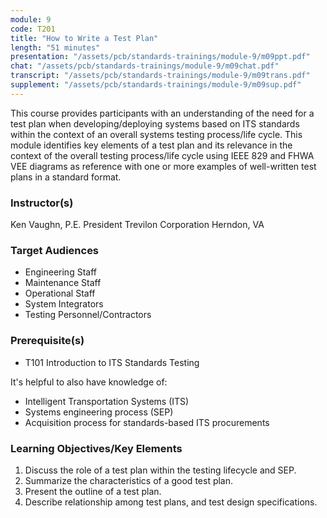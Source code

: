 ```yaml
---
module: 9
code: T201
title: "How to Write a Test Plan"
length: "51 minutes"
presentation: "/assets/pcb/standards-trainings/module-9/m09ppt.pdf"
chat: "/assets/pcb/standards-trainings/module-9/m09chat.pdf"
transcript: "/assets/pcb/standards-trainings/module-9/m09trans.pdf"
supplement: "/assets/pcb/standards-trainings/module-9/m09sup.pdf"
---
```

This course provides participants with an understanding of the need for a test plan when developing/deploying systems based on ITS standards within the context of an overall systems testing process/life cycle. This module identifies key elements of a test plan and its relevance in the context of the overall testing process/life cycle using IEEE 829 and FHWA VEE diagrams as reference with one or more examples of well-written test plans in a standard format.

### Instructor(s)
Ken Vaughn, P.E.
President
Trevilon Corporation
Herndon, VA

### Target Audiences
* Engineering Staff
* Maintenance Staff
* Operational Staff
* System Integrators
* Testing Personnel/Contractors

### Prerequisite(s)
* T101 Introduction to ITS Standards Testing

It's helpful to also have knowledge of:
* Intelligent Transportation Systems (ITS)
* Systems engineering process (SEP)
* Acquisition process for standards-based ITS procurements

### Learning Objectives/Key Elements
1. Discuss the role of a test plan within the testing lifecycle and SEP.
2. Summarize the characteristics of a good test plan.
3. Present the outline of a test plan.
4. Describe relationship among test plans, and test design specifications.